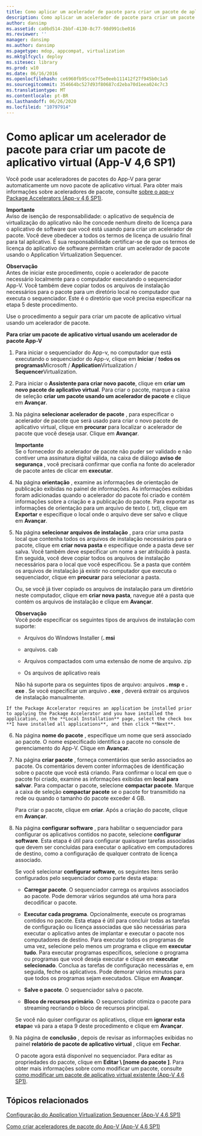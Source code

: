 ```yaml
---
title: Como aplicar um acelerador de pacote para criar um pacote de aplicativo virtual (App-V 4,6 SP1)
description: Como aplicar um acelerador de pacote para criar um pacote de aplicativo virtual (App-V 4,6 SP1)
author: dansimp
ms.assetid: ca0bd514-2bbf-4130-8c77-98d991cbe016
ms.reviewer: ''
manager: dansimp
ms.author: dansimp
ms.pagetype: mdop, appcompat, virtualization
ms.mktglfcycl: deploy
ms.sitesec: library
ms.prod: w10
ms.date: 06/16/2016
ms.openlocfilehash: ce6960fb95cce7f5e0eeb111412f27f945b0c1a5
ms.sourcegitcommit: 354664bc527d93f80687cd2eba70d1eea024c7c3
ms.translationtype: MT
ms.contentlocale: pt-BR
ms.lasthandoff: 06/26/2020
ms.locfileid: "10797914"
---
```

# Como aplicar um acelerador de pacote para criar um pacote de aplicativo virtual (App-V 4,6 SP1)


Você pode usar aceleradores de pacotes do App-V para gerar automaticamente um novo pacote de aplicativo virtual. Para obter mais informações sobre aceleradores de pacote, consulte [sobre o app-v Package Accelerators (App-v 4,6 SP1)](about-app-v-package-accelerators--app-v-46-sp1-.md).

**Importante**  
Aviso de isenção de responsabilidade: o aplicativo de sequência de virtualização do aplicativo não lhe concede nenhum direito de licença para o aplicativo de software que você está usando para criar um acelerador de pacote. Você deve obedecer a todos os termos de licença de usuário final para tal aplicativo. É sua responsabilidade certificar-se de que os termos de licença do aplicativo de software permitam criar um acelerador de pacote usando o Application Virtualization Sequencer.



**Observação**  
Antes de iniciar este procedimento, copie o acelerador de pacote necessário localmente para o computador executando o sequenciador App-V. Você também deve copiar todos os arquivos de instalação necessários para o pacote para um diretório local no computador que executa o sequenciador. Este é o diretório que você precisa especificar na etapa 5 deste procedimento.



Use o procedimento a seguir para criar um pacote de aplicativo virtual usando um acelerador de pacote.

**Para criar um pacote de aplicativo virtual usando um acelerador de pacote App-V**

1. Para iniciar o sequenciador do App-v, no computador que está executando o sequenciador do App-v, clique em **Iniciar**  /  **todos os programas**Microsoft  /  **Application**Virtualization  /  **Sequencer**Virtualization.

2. Para iniciar o **Assistente para criar novo pacote**, clique em **criar um novo pacote de aplicativo virtual**. Para criar o pacote, marque a caixa de seleção **criar um pacote usando um acelerador de pacote** e clique em **Avançar**.

3. Na página **selecionar acelerador de pacote** , para especificar o acelerador de pacote que será usado para criar o novo pacote de aplicativo virtual, clique em **procurar** para localizar o acelerador de pacote que você deseja usar. Clique em **Avançar**.

   **Importante**  
   Se o fornecedor do acelerador de pacote não puder ser validado e não contiver uma assinatura digital válida, na caixa de diálogo **aviso de segurança** , você precisará confirmar que confia na fonte do acelerador de pacote antes de clicar em **executar**.



4. Na página **orientação** , examine as informações de orientação de publicação exibidas no painel de informações. As informações exibidas foram adicionadas quando o acelerador do pacote foi criado e contém informações sobre a criação e a publicação do pacote. Para exportar as informações de orientação para um arquivo de texto (. txt), clique em **Exportar** e especifique o local onde o arquivo deve ser salvo e clique em **Avançar**.

5. Na página **selecionar arquivos de instalação** , para criar uma pasta local que contenha todos os arquivos de instalação necessários para o pacote, clique em **criar nova pasta** e especifique onde a pasta deve ser salva. Você também deve especificar um nome a ser atribuído à pasta. Em seguida, você deve copiar todos os arquivos de instalação necessários para o local que você especificou. Se a pasta que contém os arquivos de instalação já existir no computador que executa o sequenciador, clique em **procurar** para selecionar a pasta.

   Ou, se você já tiver copiado os arquivos de instalação para um diretório neste computador, clique em **criar nova pasta**, navegue até a pasta que contém os arquivos de instalação e clique em **Avançar**.

   **Observação**  
   Você pode especificar os seguintes tipos de arquivos de instalação com suporte:

   -   Arquivos do Windows Installer (**. msi**

   -   arquivos. cab

   -   Arquivos compactados com uma extensão de nome de arquivo. zip

   -   Os arquivos de aplicativo reais

   Não há suporte para os seguintes tipos de arquivo: arquivos **. msp** e <strong> . exe </strong> . Se você especificar um arquivo **. exe** , deverá extrair os arquivos de instalação manualmente.



~~~
If the Package Accelerator requires an application be installed prior to applying the Package Accelerator and you have installed the application, on the **Local Installation** page, select the check box **I have installed all applications**, and then click **Next**.
~~~

6. Na página **nome do pacote** , especifique um nome que será associado ao pacote. O nome especificado identifica o pacote no console de gerenciamento do App-V. Clique em **Avançar**.

7. Na página **criar pacote** , forneça comentários que serão associados ao pacote. Os comentários devem conter informações de identificação sobre o pacote que você está criando. Para confirmar o local em que o pacote foi criado, examine as informações exibidas em **local para salvar**. Para compactar o pacote, selecione **compactar pacote**. Marque a caixa de seleção **compactar pacote** se o pacote for transmitido na rede ou quando o tamanho do pacote exceder 4 GB.

   Para criar o pacote, clique em **criar**. Após a criação do pacote, clique em **Avançar**.

8. Na página **configurar software** , para habilitar o sequenciador para configurar os aplicativos contidos no pacote, selecione **configurar software**. Esta etapa é útil para configurar quaisquer tarefas associadas que devem ser concluídas para executar o aplicativo em computadores de destino, como a configuração de qualquer contrato de licença associado.

   Se você selecionar **configurar software**, os seguintes itens serão configurados pelo sequenciador como parte desta etapa:

   -   **Carregar pacote**. O sequenciador carrega os arquivos associados ao pacote. Pode demorar vários segundos até uma hora para decodificar o pacote.

   -   **Executar cada programa**. Opcionalmente, execute os programas contidos no pacote. Esta etapa é útil para concluir todas as tarefas de configuração ou licença associadas que são necessárias para executar o aplicativo antes de implantar e executar o pacote nos computadores de destino. Para executar todos os programas de uma vez, selecione pelo menos um programa e clique em **executar tudo**. Para executar programas específicos, selecione o programa ou programas que você deseja executar e clique em **executar selecionado**. Conclua as tarefas de configuração necessárias e, em seguida, feche os aplicativos. Pode demorar vários minutos para que todos os programas sejam executados. Clique em **Avançar**.

   -   **Salve o pacote**. O sequenciador salva o pacote.

   -   **Bloco de recursos primário**. O sequenciador otimiza o pacote para streaming recriando o bloco de recursos principal.

   Se você não quiser configurar os aplicativos, clique em **ignorar esta etapa**e vá para a etapa 9 deste procedimento e clique em **Avançar**.

9. Na página de **conclusão** , depois de revisar as informações exibidas no painel **relatório de pacote de aplicativo virtual** , clique em **Fechar**.

   O pacote agora está disponível no sequenciador. Para editar as propriedades do pacote, clique em **Editar \ [nome do pacote \]**. Para obter mais informações sobre como modificar um pacote, consulte [como modificar um pacote de aplicativo virtual existente (App-V 4,6 SP1)](how-to-modify-an-existing-virtual-application-package--app-v-46-sp1-.md).

## Tópicos relacionados


[Configuração do Application Virtualization Sequencer (App-V 4.6 SP1)](configuring-the-application-virtualization-sequencer--app-v-46-sp1-.md)

[Como criar aceleradores de pacote do App-V (App-V 4.6 SP1)](how-to-create-app-v-package-accelerators--app-v-46-sp1-.md)









